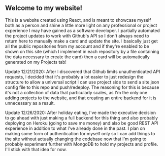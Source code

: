 ## Welcome to my website!
This is a website created using React, and is meant to showcase myself both as a person and shine a little more light on any professional or project experience I may have gained as a software developer. I partially automated the project updates to work with Github's API so I don't always need to return here to manually make a card and update the site. I basically just get all the public repositories from my account and if they're enabled to be shown on this site (which I implement in each repository by a file containing the data necessary to create the card) then a card will be automatically generated on my Projects tab!

Update 12/21/2020:
After I discovered that Github limits unauthenticated API requests, I decided that it's probably a lot easier to just redesign the structure to allow a universal script I can use project side to send a site.json config file to this repo and push/redeploy. The reasoning for this is because it's not a collection of data that particularly scales, as I'm the only one adding projects to the website, and that creating an entire backend for it is unnecessary as a result.

Update 12/26/2020:
After holiday eating, I've made the executive decision to go ahead with just making a full backend for this thing and also probably deploying on Heroku (going to save me money) and also be good REST API experience in addition to what I've already done in the past. I plan on making some form of authentication for myself only so I can add things to the site without actually changing the codebase now that I'm going to probably experiment further with MongoDB to hold my projects and profile. I'll stick with that idea for now.